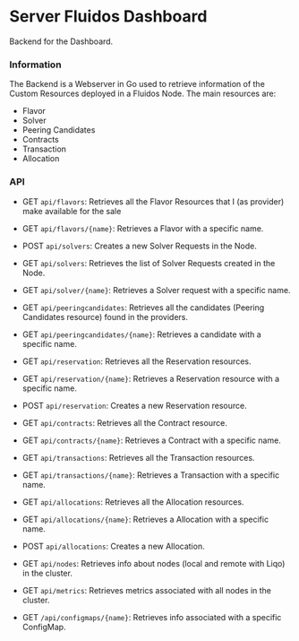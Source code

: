 # Server Fluidos Dashboard

Backend for the Dashboard.

### Information
The Backend is a Webserver in Go used to retrieve information of the Custom Resources deployed in a Fluidos Node.
The main resources are:
- Flavor
- Solver
- Peering Candidates
- Contracts
- Transaction
- Allocation

### API 

- GET `api/flavors`: Retrieves all the Flavor Resources that I (as provider) make available for the sale
- GET `api/flavors/{name}`: Retrieves a Flavor with a specific name.
- POST `api/solvers`: Creates a new Solver Requests in the Node.

- GET `api/solvers`: Retrieves the list of Solver Requests created in the Node.
- GET `api/solver/{name}`: Retrieves a Solver request with a specific name.

- GET `api/peeringcandidates`: Retrieves all the candidates (Peering Candidates resource) found in the providers.
- GET `api/peeringcandidates/{name}`: Retrieves a candidate with a specific name.

- GET `api/reservation`: Retrieves all the Reservation resources.
- GET `api/reservation/{name}`: Retrieves a Reservation resource with a specific name.
- POST `api/reservation`: Creates a new Reservation resource.

- GET `api/contracts`: Retrieves all the Contract resource.
- GET `api/contracts/{name}`: Retrieves a Contract with a specific name.

- GET `api/transactions`: Retrieves all the Transaction resources.
- GET `api/transactions/{name}`: Retrieves a Transaction with a specific name.

- GET `api/allocations`: Retrieves all the Allocation resources.
- GET `api/allocations/{name}`: Retrieves a Allocation with a specific name.
- POST `api/allocations`: Creates a new Allocation.

- GET `api/nodes`: Retrieves info about nodes (local and remote with Liqo) in the cluster.

- GET `api/metrics`: Retrieves metrics associated with all nodes in the cluster.

- GET `/api/configmaps/{name}`: Retrieves info associated with a specific ConfigMap.
